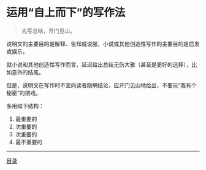 # 运用“自上而下”的写作法

> 先写总结，开门见山。

说明文的主要目的是解释、告知或说服，小说或其他创造性写作的主要目的是启发或娱乐。

就小说和其他创造性写作而言，延迟给出总结无伤大雅（甚至是更好的选择），比如意外的结尾。

但是，说明文在写作时不宜向读者隐瞒结论，应开门见山地给出，不要玩“我有个秘密”的把戏。

多用如下结构：

1. 最重要的
2. 次重要的
3. 次重要的
4. 最不重要的





-------

[目录](note/the-little-red-book/README)
